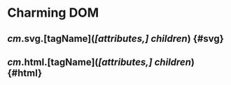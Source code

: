 # Charming DOM

## _cm_.**svg.[tagName](_[attributes,] children_)** {#svg}

## _cm_.**html.[tagName](_[attributes,] children_)** {#html}
